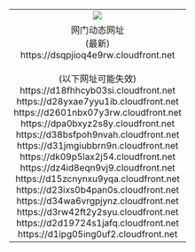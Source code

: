 ﻿<table>
  <tr></tr>
  <tr><td colspan=2 align=center><img src="https://dsqpjioq4e9rw.cloudfront.net/Up/oGate.jpg" /></td></tr>
  <tr><td colspan=2 align=center>网门动态网址<br/>(最新)
<br>https://dsqpjioq4e9rw.cloudfront.net
<br/><br/>(以下网址可能失效)
<br>https://d18fhhcyb03si.cloudfront.net
<br>https://d28yxae7yyu1ib.cloudfront.net
<br>https://d2601nbx07y3rw.cloudfront.net
<br>https://dpa0bxyz2s8y.cloudfront.net
<br>https://d38bsfpoh9nvah.cloudfront.net
<br>https://d31jmgiubbrn9n.cloudfront.net
<br>https://dk09p5lax2j54.cloudfront.net
<br>https://dz4id8eqn9vj9.cloudfront.net
<br>https://d15zcnynxu9yqa.cloudfront.net
<br>https://d23ixs0b4pan0s.cloudfront.net
<br>https://d34wa6vrgpjynz.cloudfront.net
<br>https://d3rw42ft2y2syu.cloudfront.net
<br>https://d2d19724s1jafq.cloudfront.net
<br>https://d1ipg05ing0uf2.cloudfront.net
    </td>
  </tr>
</table>
